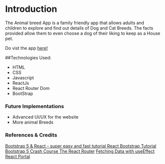 # Introduction

The Animal breed App is a family friendly app that allows adults and children to explore and find out details of Dog and Cat Breeds. The facts provided allow them to even choose a dog of their liking to keep as a House pet.

Do vist the app [here!](https://animal-breeds.netlify.app/)

##Technologies Used:

- HTML
- CSS
- Javascript
- ReactJs
- React Router Dom
- BootStrap

### Future Implementations

- Advanced UI/UX for the website
- More animal Breeds

### References & Credits

[Bootstrap 5 & React - super easy and fast tutorial
](https://www.youtube.com/watch?v=xdXd8BJwJ-U&ab_channel=Keepcoding)
[React Bootstrap Tutorial
](https://www.youtube.com/watch?v=8pKjULHzs0s&t=762s&ab_channel=AdrianTwarog)
[Bootstrap 5 Crash Course
](https://www.youtube.com/watch?v=Jyvffr3aCp0&ab_channel=WebDevSimplified)
[The React Router](https://www.youtube.com/watch?v=aZGzwEjZrXc&ab_channel=TheNetNinja)
[Fetching Data with useEffect](https://www.youtube.com/watch?v=qdCHEUaFhBk&ab_channel=TheNetNinja)
[ React Portal](https://www.youtube.com/watch?v=LyLa7dU5tp8&ab_channel=WebDevSimplified)
